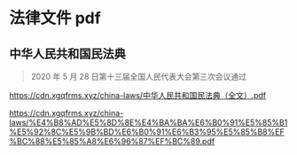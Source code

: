 # 法律文件 pdf


## 中华人民共和国民法典

>  2020 年 5 月 28 日第十三届全国人民代表大会第三次会议通过

https://cdn.xgqfrms.xyz/china-laws/中华人民共和国民法典（全文）.pdf

https://cdn.xgqfrms.xyz/china-laws/%E4%B8%AD%E5%8D%8E%E4%BA%BA%E6%B0%91%E5%85%B1%E5%92%8C%E5%9B%BD%E6%B0%91%E6%B3%95%E5%85%B8%EF%BC%88%E5%85%A8%E6%96%87%EF%BC%89.pdf


<!--

第一百八十八条

-->


